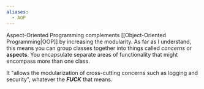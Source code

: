 ```yaml
---
aliases:
  - AOP
---
```

Aspect-Oriented Programming complements [[Object-Oriented Programming|OOP]] by increasing the modularity.
As far as I understand, this means you can group classes together into things called _concerns_ or **aspects**.
You encapsulate separate areas of functionality that might encompass more than one class.

It "allows the modularization of cross-cutting concerns such as logging and security", whatever the **_FUCK_** that means.
